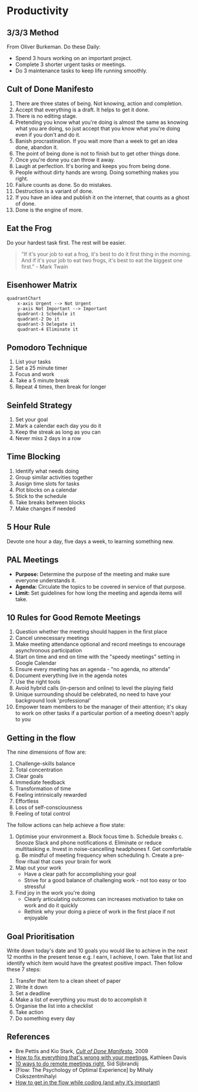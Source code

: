 # Productivity

## 3/3/3 Method

From Oliver Burkeman. Do these Daily:

- Spend 3 hours working on an important project.
- Complete 3 shorter urgent tasks or meetings.
- Do 3 maintenance tasks to keep life running smoothly.

## Cult of Done Manifesto

1. There are three states of being. Not knowing, action and completion.
2. Accept that everything is a draft. It helps to get it done.
3. There is no editing stage.
4. Pretending you know what you're doing is almost the same as knowing what you are doing, so just accept that you know what you're doing even if you don't and do it.
5. Banish procrastination. If you wait more than a week to get an idea done, abandon it.
6. The point of being done is not to finish but to get other things done.
7. Once you're done you can throw it away.
8. Laugh at perfection. It's boring and keeps you from being done.
9. People without dirty hands are wrong. Doing something makes you right.
10. Failure counts as done. So do mistakes.
11. Destruction is a variant of done.
12. If you have an idea and publish it on the internet, that counts as a ghost of done.
13. Done is the engine of more.

## Eat the Frog

Do your hardest task first. The rest will be easier.

> "If it's your job to eat a frog, it's best to do it first thing in the morning. And if it's your job to eat two frogs, it's best to eat the biggest one first." - Mark Twain

## Eisenhower Matrix

```mermaid
quadrantChart
    x-axis Urgent --> Not Urgent
    y-axis Not Important --> Important
    quadrant-1 Schedule it
    quadrant-2 Do it
    quadrant-3 Delegate it
    quadrant-4 Eliminate it
```

## Pomodoro Technique

1. List your tasks
2. Set a 25 minute timer
3. Focus and work
4. Take a 5 minute break
5. Repeat 4 times, then break for longer

## Seinfeld Strategy

1. Set your goal
2. Mark a calendar each day you do it
3. Keep the streak as long as you can
4. Never miss 2 days in a row

## Time Blocking

1. Identify what needs doing
2. Group similar activities together
3. Assign time slots for tasks
4. Plot blocks on a calendar
5. Stick to the schedule
6. Take breaks between blocks
7. Make changes if needed

## 5 Hour Rule

Devote one hour a day, five days a week, to learning something new.

## PAL Meetings

- **Purpose:** Determine the purpose of the meeting and make sure everyone understands it.
- **Agenda:** Circulate the topics to be covered in service of that purpose.
- **Limit:** Set guidelines for how long the meeting and agenda items will take.

## 10 Rules for Good Remote Meetings

1. Question whether the meeting should happen in the first place
2. Cancel unnecessary meetings
3. Make meeting attendance optional and record meetings to encourage asynchronous participation
4. Start on time and end on time with the "speedy meetings" setting in Google Calendar
5. Ensure every meeting has an agenda - "no agenda, no attenda"
6. Document everything live in the agenda notes
7. Use the right tools
8. Avoid hybrid calls (in-person and online) to level the playing field
9. Unique surrounding should be celebrated, no need to have your background look 'professional'
10. Empower team members to be the manager of their attention; it's okay to work on other tasks if a particular portion of a meeting doesn't apply to you

## Getting in the flow

The nine dimensions of flow are:

1. Challenge-skills balance
2. Total concentration
3. Clear goals
4. Immediate feedback
5. Transformation of time
6. Feeling intrinsically rewarded
7. Effortless
8. Loss of self-consciousness
9. Feeling of total control

The follow actions can help achieve a flow state:

1. Optimise your environment
   a. Block focus time
   b. Schedule breaks
   c. Snooze Slack and phone notifications
   d. Eliminate or reduce multitasking
   e. Invest in noise-cancelling headphones
   f. Get comfortable
   g. Be mindful of meeting frequency when scheduling
   h. Create a pre-flow ritual that cues your brain for work
2. Map out your work
   - Have a clear path for accomplishing your goal
   - Strive for a good balance of challenging work - not too easy or too stressful
3. Find joy in the work you're doing
   - Clearly articulating outcomes can increases motivation to take on work and do it quickly
   - Rethink why your doing a piece of work in the first place if not enjoyable

## Goal Prioritisation

Write down today's date and 10 goals you would like to achieve in the next 12 months in the present tense e.g. I earn, I achieve, I own. Take that list and identify which item would have the greatest positive impact. Then follow these 7 steps:

1. Transfer that item to a clean sheet of paper
2. Write it down
3. Set a deadline
4. Make a list of everything you must do to accomplish it
5. Organise the list into a checklist
6. Take action
7. Do something every day

## References

- Bre Pettis and Kio Stark, [_Cult of Done Manifesto_](http://brepettis.com/work-avenue#/cultofdone/), 2009
- [How to fix everything that's wrong with your meetings](https://www.fastcompany.com/90977309/how-fix-everything-thats-wrong-with-meetings?trk=feed_main-feed-card_feed-article-content), Kathleen Davis
- [10 ways to do remote meetings right](https://www.linkedin.com/feed/update/urn:li:activity:7156783152638660608/), Sid Sijbrandij
- [Flow: The Psychology of Optimal Experience] by Mihaly Csikszentmihalyi
- [How to get in the flow while coding (and why it’s important)](https://github.blog/2024-01-22-how-to-get-in-the-flow-while-coding-and-why-its-important/)
